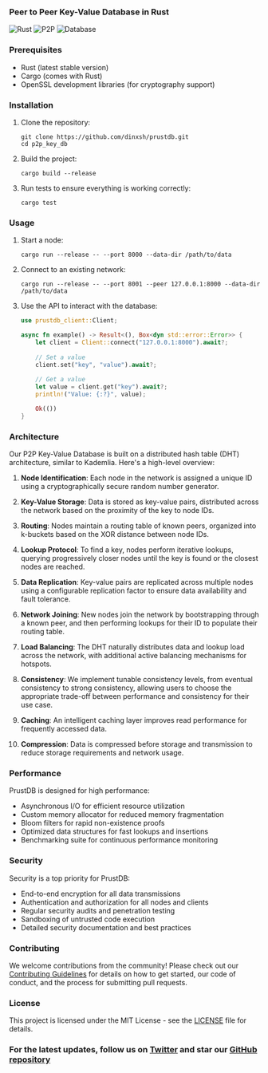 ### Peer to Peer Key-Value Database in Rust 

![Rust](https://img.shields.io/badge/rust-%23000000.svg?style=for-the-badge&logo=rust&logoColor=white)
![P2P](https://img.shields.io/badge/P2P-Network-blue?style=for-the-badge)
![Database](https://img.shields.io/badge/Database-KeyValue-green?style=for-the-badge)

### Prerequisites

- Rust (latest stable version)
- Cargo (comes with Rust)
- OpenSSL development libraries (for cryptography support)

### Installation

1. Clone the repository:
   ```
   git clone https://github.com/dinxsh/prustdb.git
   cd p2p_key_db
   ```

2. Build the project:
   ```
   cargo build --release
   ```

3. Run tests to ensure everything is working correctly:
   ```
   cargo test
   ```

### Usage

1. Start a node:
   ```
   cargo run --release -- --port 8000 --data-dir /path/to/data
   ```

2. Connect to an existing network:
   ```
   cargo run --release -- --port 8001 --peer 127.0.0.1:8000 --data-dir /path/to/data
   ```

3. Use the API to interact with the database:
   ```rust
   use prustdb_client::Client;

   async fn example() -> Result<(), Box<dyn std::error::Error>> {
       let client = Client::connect("127.0.0.1:8000").await?;
       
       // Set a value
       client.set("key", "value").await?;
       
       // Get a value
       let value = client.get("key").await?;
       println!("Value: {:?}", value);

       Ok(())
   }
   ```

### Architecture

Our P2P Key-Value Database is built on a distributed hash table (DHT) architecture, similar to Kademlia. Here's a high-level overview:

1. **Node Identification**: Each node in the network is assigned a unique ID using a cryptographically secure random number generator.

2. **Key-Value Storage**: Data is stored as key-value pairs, distributed across the network based on the proximity of the key to node IDs.

3. **Routing**: Nodes maintain a routing table of known peers, organized into k-buckets based on the XOR distance between node IDs.

4. **Lookup Protocol**: To find a key, nodes perform iterative lookups, querying progressively closer nodes until the key is found or the closest nodes are reached.

5. **Data Replication**: Key-value pairs are replicated across multiple nodes using a configurable replication factor to ensure data availability and fault tolerance.

6. **Network Joining**: New nodes join the network by bootstrapping through a known peer, and then performing lookups for their ID to populate their routing table.

7. **Load Balancing**: The DHT naturally distributes data and lookup load across the network, with additional active balancing mechanisms for hotspots.

8. **Consistency**: We implement tunable consistency levels, from eventual consistency to strong consistency, allowing users to choose the appropriate trade-off between performance and consistency for their use case.

9. **Caching**: An intelligent caching layer improves read performance for frequently accessed data.

10. **Compression**: Data is compressed before storage and transmission to reduce storage requirements and network usage.

### Performance

PrustDB is designed for high performance:

- Asynchronous I/O for efficient resource utilization
- Custom memory allocator for reduced memory fragmentation
- Bloom filters for rapid non-existence proofs
- Optimized data structures for fast lookups and insertions
- Benchmarking suite for continuous performance monitoring

### Security

Security is a top priority for PrustDB:

- End-to-end encryption for all data transmissions
- Authentication and authorization for all nodes and clients
- Regular security audits and penetration testing
- Sandboxing of untrusted code execution
- Detailed security documentation and best practices

### Contributing

We welcome contributions from the community! Please check out our [Contributing Guidelines](CONTRIBUTING.md) for details on how to get started, our code of conduct, and the process for submitting pull requests.

### License

This project is licensed under the MIT License - see the [LICENSE](LICENSE) file for details.

### For the latest updates, follow us on [Twitter](https://twitter.com/dinescodes) and star our [GitHub repository](https://github.com/dinxsh/prustdb)
